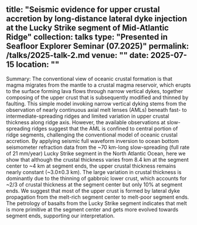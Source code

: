 title: "Seismic evidence for upper crustal accretion by long-distance lateral dyke injection at the Lucky Strike segment of Mid-Atlantic Ridge"
collection: talks
type: "Presented in Seafloor Explorer Seminar (07.2025)"
permalink: /talks/2025-talk-2.md
venue: ""
date: 2025-07-15
location: ""
---
Summary: The conventional view of oceanic crustal formation is that magma migrates from the mantle to a crustal magma reservoir, which erupts to the surface forming lava flows through narrow vertical dykes, together composing of the upper crust that is subsequently modified and thinned by faulting. This simple model invoking narrow vertical dyking stems from the observation of nearly continuous axial melt lenses (AMLs) beneath fast- to intermediate-spreading ridges and limited variation in upper crustal thickness along ridge axis. However, the available observations at slow-spreading ridges suggest that the AML is confined to central portion of ridge segments, challenging the conventional model of oceanic crustal accretion. By applying seismic full waveform inversion to ocean bottom seismometer refraction data from the ~70 km-long slow-spreading (full rate of 21 mm/year) Lucky Strike segment in the North Atlantic Ocean, here we show that although the crustal thickness varies from 8.4 km at the segment center to ~4 km at segment ends, the upper crustal thickness remains nearly constant (~3.0±0.3 km). The large variation in crustal thickness is dominantly due to the thinning of gabbroic lower crust, which accounts for ~2/3 of crustal thickness at the segment center but only 10% at segment ends. We suggest that most of the upper crust is formed by lateral dyke propagation from the melt-rich segment center to melt-poor segment ends. The petrology of basalts from the Lucky Strike segment indicates that melt is more primitive at the segment center and gets more evolved towards segment ends, supporting our interpretation.

